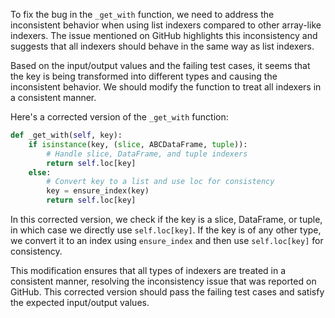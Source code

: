 To fix the bug in the `_get_with` function, we need to address the inconsistent behavior when using list indexers compared to other array-like indexers. The issue mentioned on GitHub highlights this inconsistency and suggests that all indexers should behave in the same way as list indexers.

Based on the input/output values and the failing test cases, it seems that the key is being transformed into different types and causing the inconsistent behavior. We should modify the function to treat all indexers in a consistent manner.

Here's a corrected version of the `_get_with` function:

```python
def _get_with(self, key):
    if isinstance(key, (slice, ABCDataFrame, tuple)):
        # Handle slice, DataFrame, and tuple indexers
        return self.loc[key]
    else:
        # Convert key to a list and use loc for consistency
        key = ensure_index(key)
        return self.loc[key]
```

In this corrected version, we check if the key is a slice, DataFrame, or tuple, in which case we directly use `self.loc[key]`. If the key is of any other type, we convert it to an index using `ensure_index` and then use `self.loc[key]` for consistency.

This modification ensures that all types of indexers are treated in a consistent manner, resolving the inconsistency issue that was reported on GitHub. This corrected version should pass the failing test cases and satisfy the expected input/output values.